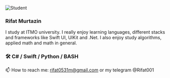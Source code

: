 ![Student](https://github.com/rifat-coder/rifat-coder/blob/main/justGif.gif)
### Rifat Murtazin

I study at ITMO university. I really enjoy learning languages, different stacks and frameworks like Swift UI, UIKit and .Net. I also enjoy study algorithms, applied math and math in general.

### 🛠 C# / Swift / Python / BASH

📫 How to reach me: rifat0531m@gmail.com or my telegram @Rifat001
